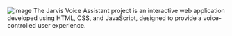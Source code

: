 ![image](https://github.com/user-attachments/assets/c9b2ba8b-d8b7-418f-a60f-2f5f9910c4f8)
The Jarvis Voice Assistant project is an interactive web application 
developed using HTML, CSS, and JavaScript, designed to provide a voice-controlled user experience.
